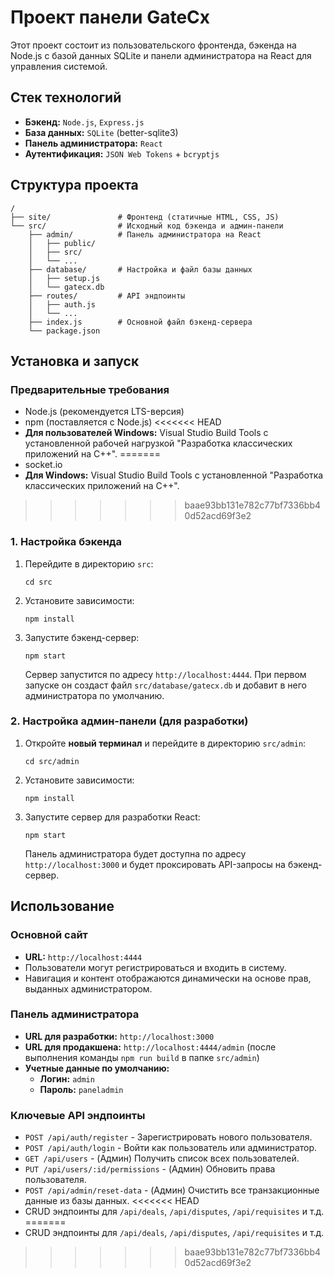 # Проект панели GateCx
Этот проект состоит из пользовательского фронтенда, бэкенда на Node.js с базой данных SQLite и панели администратора на React для управления системой.
## Стек технологий
- **Бэкенд:** `Node.js`, `Express.js`
- **База данных:** `SQLite` (better-sqlite3)
- **Панель администратора:** `React`
- **Аутентификация:** `JSON Web Tokens` + `bcryptjs` 
## Структура проекта
```
/
├── site/               # Фронтенд (статичные HTML, CSS, JS)
└── src/                # Исходный код бэкенда и админ-панели
    ├── admin/          # Панель администратора на React
    │   ├── public/
    │   ├── src/
    │   └── ...
    ├── database/       # Настройка и файл базы данных
    │   ├── setup.js
    │   └── gatecx.db
    ├── routes/         # API эндпоинты
    │   ├── auth.js
    │   └── ...
    ├── index.js        # Основной файл бэкенд-сервера
    └── package.json
```
## Установка и запуск
### Предварительные требования
- Node.js (рекомендуется LTS-версия)
- npm (поставляется с Node.js)
<<<<<<< HEAD
- **Для пользователей Windows:** Visual Studio Build Tools с установленной рабочей нагрузкой "Разработка классических приложений на C++".
=======
- socket.io
- **Для Windows:** Visual Studio Build Tools с установленной "Разработка классических приложений на C++".
>>>>>>> baae93bb131e782c77bf7336bb40d52acd69f3e2
### 1. Настройка бэкенда
1. Перейдите в директорию `src`:
    ```
    cd src
    ```
2. Установите зависимости:
    ```
    npm install
    ```
3. Запустите бэкенд-сервер:
    ```
    npm start
    ```
    Сервер запустится по адресу `http://localhost:4444`. При первом запуске он создаст файл `src/database/gatecx.db` и добавит в него администратора по умолчанию.
### 2. Настройка админ-панели (для разработки)
1. Откройте **новый терминал** и перейдите в директорию `src/admin`:
    ```
    cd src/admin
    ```
2. Установите зависимости:
    ```
    npm install
    ```
3. Запустите сервер для разработки React:
    ```
    npm start
    ```
    Панель администратора будет доступна по адресу `http://localhost:3000` и будет проксировать API-запросы на бэкенд-сервер.
## Использование
### Основной сайт
- **URL:** `http://localhost:4444`
- Пользователи могут регистрироваться и входить в систему.
- Навигация и контент отображаются динамически на основе прав, выданных администратором.
### Панель администратора
- **URL для разработки:** `http://localhost:3000`
- **URL для продакшена:** `http://localhost:4444/admin` (после выполнения команды `npm run build` в папке `src/admin`)
- **Учетные данные по умолчанию:**
    - **Логин:** `admin`
    - **Пароль:** `paneladmin`
### Ключевые API эндпоинты
- `POST /api/auth/register` - Зарегистрировать нового пользователя.
- `POST /api/auth/login` - Войти как пользователь или администратор.
- `GET /api/users` - (Админ) Получить список всех пользователей.
- `PUT /api/users/:id/permissions` - (Админ) Обновить права пользователя.
- `POST /api/admin/reset-data` - (Админ) Очистить все транзакционные данные из базы данных.
<<<<<<< HEAD
- CRUD эндпоинты для `/api/deals`, `/api/disputes`, `/api/requisites` и т.д.
=======
- CRUD эндпоинты для `/api/deals`, `/api/disputes`, `/api/requisites` и т.д.
>>>>>>> baae93bb131e782c77bf7336bb40d52acd69f3e2

